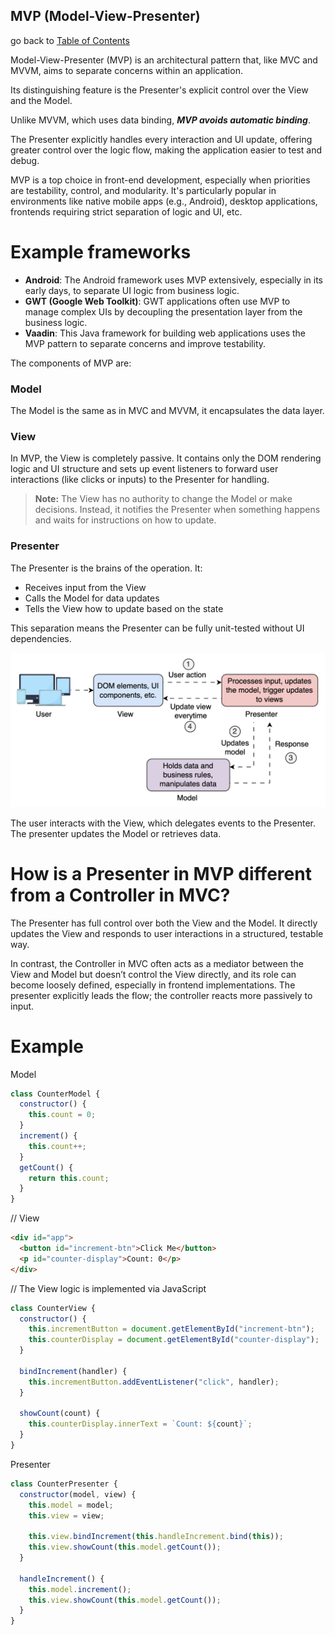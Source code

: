 ## MVP (Model-View-Presenter)

go back to [Table of Contents](./fe-architectures.md)

Model-View-Presenter (MVP) is an architectural pattern that, like MVC and MVVM, aims to separate concerns within an application.

Its distinguishing feature is the Presenter's explicit control over the View and the Model.

Unlike MVVM, which uses data binding, **_MVP avoids automatic binding_**.

The Presenter explicitly handles every interaction and UI update, offering greater control over the logic flow, making the application easier to test and debug.

MVP is a top choice in front-end development, especially when priorities are testability, control, and modularity. It's particularly popular in environments like native mobile apps (e.g., Android), desktop applications, frontends requiring strict separation of logic and UI, etc.

# Example frameworks

- **Android**: The Android framework uses MVP extensively, especially in its early days, to separate UI logic from business logic.
- **GWT (Google Web Toolkit)**: GWT applications often use MVP to manage complex UIs by decoupling the presentation layer from the business logic.
- **Vaadin**: This Java framework for building web applications uses the MVP pattern to separate concerns and improve testability.

The components of MVP are:

### Model

The Model is the same as in MVC and MVVM, it encapsulates the data layer.

### View

In MVP, the View is completely passive. It contains only the DOM rendering logic and UI structure and sets up event listeners to forward user interactions (like clicks or inputs) to the Presenter for handling.

> **Note:** The View has no authority to change the Model or make decisions. Instead, it notifies the Presenter when something happens and waits for instructions on how to update.

### Presenter

The Presenter is the brains of the operation. It:

- Receives input from the View
- Calls the Model for data updates
- Tells the View how to update based on the state

This separation means the Presenter can be fully unit-tested without UI dependencies.

![An overview of MVP architecture pattern](./mvp.png)

The user interacts with the View, which delegates events to the Presenter. The presenter updates the Model or retrieves data.

# How is a Presenter in MVP different from a Controller in MVC?

The Presenter has full control over both the View and the Model. It directly updates the View and responds to user interactions in a structured, testable way.

In contrast, the Controller in MVC often acts as a mediator between the View and Model but doesn’t control the View directly, and its role can become loosely defined, especially in frontend implementations. The presenter explicitly leads the flow; the controller reacts more passively to input.

# Example

Model

```javascript
class CounterModel {
  constructor() {
    this.count = 0;
  }
  increment() {
    this.count++;
  }
  getCount() {
    return this.count;
  }
}
```

// View

```html
<div id="app">
  <button id="increment-btn">Click Me</button>
  <p id="counter-display">Count: 0</p>
</div>
```

// The View logic is implemented via JavaScript

```javascript
class CounterView {
  constructor() {
    this.incrementButton = document.getElementById("increment-btn");
    this.counterDisplay = document.getElementById("counter-display");
  }

  bindIncrement(handler) {
    this.incrementButton.addEventListener("click", handler);
  }

  showCount(count) {
    this.counterDisplay.innerText = `Count: ${count}`;
  }
}
```

Presenter

```javascript
class CounterPresenter {
  constructor(model, view) {
    this.model = model;
    this.view = view;

    this.view.bindIncrement(this.handleIncrement.bind(this));
    this.view.showCount(this.model.getCount());
  }

  handleIncrement() {
    this.model.increment();
    this.view.showCount(this.model.getCount());
  }
}
```
